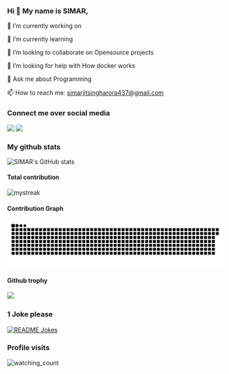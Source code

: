 ### Hi 👋 My name is SIMAR,

<!--
**thebugbounter/thebugbounter** is a ✨ _special_ ✨ repository because its `README.md` (this file) appears on your GitHub profile.

Here are some ideas to get you started:
-->

🔭 I’m currently working on 

🌱 I’m currently learning  

👯 I’m looking to collaborate on Opensource projects

🤔 I’m looking for help with How docker works

💬 Ask me about Programming  

📫 How to reach me:  simarjitsingharora437@gmail.com
### Connect me over social media

[<img src="https://img.shields.io/badge/Twitter-1DA1F2?style=for-the-badge&logo=twitter&logoColor=white" />](https://twitter.com/ "Twitter") [<img src="https://img.shields.io/badge/LinkedIn-0077B5?style=for-the-badge&logo=linkedin&logoColor=white" />](https://www.linkedin.com/in/ "LinkedIn") 

### My github stats

![SIMAR's GitHub stats](https://github-readme-stats.vercel.app/api?username=thebugbounter&show_icons=true&theme=radical)

#### Total contribution

<img src="https://github-readme-streak-stats.herokuapp.com/?user=simar437&theme=tokyonight" alt="mystreak"/>

#### Contribution Graph

![Snake animation](https://github.com/rahul05ranjan/rahul05ranjan/blob/output/github-contribution-snake.svg)

#### Github trophy

<img src="https://github-profile-trophy.vercel.app/?username=simar437&theme=juicyfresh&no-bg=true" />

### 1 Joke please

<a href="https://readme-jokes.vercel.app"><img align="center" src="https://readme-jokes.vercel.app/api" alt="README Jokes"></a>

### Profile visits

<img src="https://komarev.com/ghpvc/?username=simar437&color=brightgreen" alt="watching_count" />
